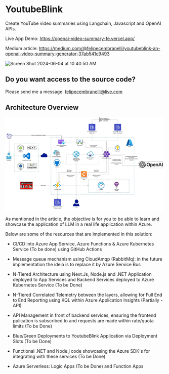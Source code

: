 # YoutubeBlink
Create YouTube video summaries using Langchain, Javascript and OpenAI APIs.

Live App Demo: https://openai-video-summary-fe.vercel.app/

Medium article: https://medium.com/@felipecembranelli/youtubeblink-an-openai-video-summary-generator-37ab541c9493

![Screen Shot 2024-06-04 at 10 40 50 AM](https://github.com/felipecembranelli/youtubeblink/assets/5788479/9d1e8c24-7536-490c-b22c-c7a4ad8c2745)

## Do you want access to the source code?

Please send me a message: felipecembranelli@live.com

## Architecture Overview

![alt text](img/video-sum-azure.JPG)

As mentioned in the article, the objective is for you to be able to learn and showcase the application of LLM in a real life application within Azure. 

Below are some of the resources that are implemented in this solution:

- CI/CD into Azure App Service, Azure Functions & Azure Kubernetes Service (To be done) using GitHub Actions

- Message queue mechanism using CloudAmqp (RabbitMq): in the future implementation the ideia is to replace it by Azure Service Bus

- N-Tiered Architecture using Next.Js, Node.js and .NET Application deployed to App Services and Backend Services deployed to Azure Kubernetes Service (To be Done)

- N-Tiered Correlated Telemetry between the layers, allowing for Full End to End Reporting using KQL within Azure Application Insights (Partially - API)

- API Management in front of backend services, ensuring the frontend pplication is subscribed to and requests are made within rate/quota limits (To be Done)

- Blue/Green Deployments to YoutubeBlink Application via Deployment Slots (To be Done)

- Functional .NET and Node.j code showcasing the Azure SDK's for integrating with these services (To be Done)

- Azure Serverless: Logic Apps (To be Done) and Function Apps

